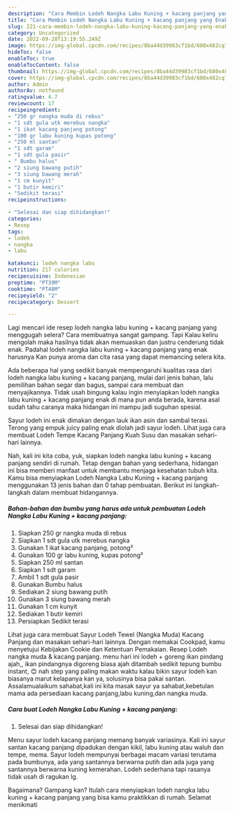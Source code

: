 ```yaml
---
description: "Cara Membin Lodeh Nangka Labu Kuning + kacang panjang yang Enak}"
title: "Cara Membin Lodeh Nangka Labu Kuning + kacang panjang yang Enak}"
slug: 221-cara-membin-lodeh-nangka-labu-kuning-kacang-panjang-yang-enak
category: Uncategorized
date: 2022-09-28T13:19:55.249Z
image: https://img-global.cpcdn.com/recipes/8ba44d39983cf1bd/680x482cq70/lodeh-nangka-labu-kuning-kacang-panjang-foto-resep-utama.jpg
hideToc: false
enableToc: true
enableTocContent: false
thumbnail: https://img-global.cpcdn.com/recipes/8ba44d39983cf1bd/680x482cq70/lodeh-nangka-labu-kuning-kacang-panjang-foto-resep-utama.jpg
cover: https://img-global.cpcdn.com/recipes/8ba44d39983cf1bd/680x482cq70/lodeh-nangka-labu-kuning-kacang-panjang-foto-resep-utama.jpg
author: Admin
authorAv: notfound
ratingvalue: 4.7
reviewcount: 17
recipeingredient:
- "250 gr nangka muda di rebus"
- "1 sdt gula utk merebus nangka"
- "1 ikat kacang panjang potong"
- "100 gr labu kuning kupas potong"
- "250 ml santan"
- "1 sdt garam"
- "1 sdt gula pasir"
- " Bumbu halus"
- "2 siung bawang putih"
- "3 siung bawang merah"
- "1 cm kunyit"
- "1 butir kemiri"
- "Sedikit terasi"
recipeinstructions:

- "Selesai dan siap dihidangkan!"
categories:
- Resep
tags:
- lodeh
- nangka
- labu

katakunci: lodeh nangka labu 
nutrition: 217 calories
recipecuisine: Indonesian
preptime: "PT39M"
cooktime: "PT48M"
recipeyield: "2"
recipecategory: Dessert

---
```



Lagi mencari ide resep lodeh nangka labu kuning + kacang panjang yang menggugah selera? Cara membuatnya sangat gampang. Tapi Kalau keliru mengolah maka hasilnya tidak akan memuaskan dan justru cenderung tidak enak. Padahal lodeh nangka labu kuning + kacang panjang yang enak harusnya Kan punya aroma dan cita rasa yang dapat memancing selera kita.


Ada beberapa hal yang sedikit banyak mempengaruhi kualitas rasa dari lodeh nangka labu kuning + kacang panjang, mulai dari jenis bahan, lalu pemilihan bahan segar dan bagus, sampai cara membuat dan menyajikannya. Tidak usah bingung kalau ingin menyiapkan lodeh nangka labu kuning + kacang panjang enak di mana pun anda berada, karena asal sudah tahu caranya maka hidangan ini mampu jadi suguhan spesial.

Sayur lodeh ini enak dimakan dengan lauk ikan asin dan sambal terasi. Terong yang empuk juicy paling enak diolah jadi sayur lodeh. Lihat juga cara membuat Lodeh Tempe Kacang Panjang Kuah Susu dan masakan sehari-hari lainnya.


Nah, kali ini kita coba, yuk, siapkan lodeh nangka labu kuning + kacang panjang sendiri di rumah. Tetap dengan bahan yang sederhana, hidangan ini bisa memberi manfaat untuk membantu menjaga kesehatan tubuh kita. Kamu bisa menyiapkan Lodeh Nangka Labu Kuning + kacang panjang menggunakan 13 jenis bahan dan 0 tahap pembuatan. Berikut ini langkah-langkah dalam membuat hidangannya.

<!--inarticleads1-->

##### Bahan-bahan dan bumbu yang harus ada untuk pembuatan Lodeh Nangka Labu Kuning + kacang panjang:

1. Siapkan 250 gr nangka muda di rebus
1. Siapkan 1 sdt gula utk merebus nangka
1. Gunakan 1 ikat kacang panjang, potong²
1. Gunakan 100 gr labu kuning, kupas potong²
1. Siapkan 250 ml santan
1. Siapkan 1 sdt garam
1. Ambil 1 sdt gula pasir
1. Gunakan  Bumbu halus
1. Sediakan 2 siung bawang putih
1. Gunakan 3 siung bawang merah
1. Gunakan 1 cm kunyit
1. Sediakan 1 butir kemiri
1. Persiapkan Sedikit terasi


Lihat juga cara membuat Sayur Lodeh Tewel (Nangka Muda) Kacang Panjang dan masakan sehari-hari lainnya. Dengan memakai Cookpad, kamu menyetujui Kebijakan Cookie dan Ketentuan Pemakaian. Resep Lodeh nangka muda &amp; kacang panjang. menu hari ini lodeh + goreng ikan pindang ajah,, ikan pindangnya digoreng biasa ajah ditambah sedikit tepung bumbu instant, 😊 nah step yang paling makan waktu kalau bikin sayur lodeh kan biasanya marut kelapanya kan ya, solusinya bisa pakai santan. Assalamualaikum sahabat,kali ini kita masak sayur ya sahabat,kebetulan mama ada persediaan kacang panjang,labu kuning,dan nangka muda. 

<!--inarticleads2-->

##### Cara buat Lodeh Nangka Labu Kuning + kacang panjang:


1. Selesai dan siap dihidangkan!

Menu sayur lodeh kacang panjang memang banyak variasinya. Kali ini sayur santan kacang panjang dipadukan dengan kikil, labu kuning atau waluh dan tempe, mema. Sayur lodeh mempunyai berbagai macam variasi terutama pada bumbunya, ada yang santannya berwarna putih dan ada juga yang santannya berwarna kuning kemerahan. Lodeh sederhana tapi rasanya tidak usah di ragukan lg. 

Bagaimana? Gampang kan? Itulah cara menyiapkan lodeh nangka labu kuning + kacang panjang yang bisa kamu praktikkan di rumah. Selamat menikmati
